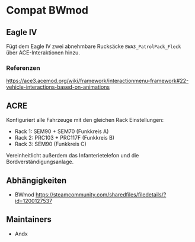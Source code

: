 # Compat BWmod

## Eagle IV

Fügt dem Eagle IV zwei abnehmbare Rucksäcke `BWA3_PatrolPack_Fleck` über ACE-Interaktionen hinzu.

### Referenzen

<https://ace3.acemod.org/wiki/framework/interactionmenu-framework#22-vehicle-interactions-based-on-animations>

## ACRE

Konfiguriert alle Fahrzeuge mit den gleichen Rack Einstellungen:

- Rack 1: SEM90 + SEM70 (Funkkreis A)
- Rack 2: PRC103 + PRC117F (Funkkreis B)
- Rack 3: SEM90 (Funkkreis C)

Vereinheitlicht außerdem das Infanterietelefon und die Bordverständigungsanlage.

## Abhängigkeiten

- BWmod <https://steamcommunity.com/sharedfiles/filedetails/?id=1200127537>

## Maintainers

- Andx
